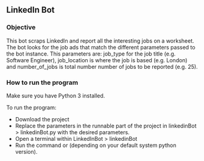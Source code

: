 ## LinkedIn Bot

### Objective

This bot scraps LinkedIn and report all the interesting jobs on a worksheet. The bot looks for the job ads that match the different parameters passed to the bot instance. This parameters are: job_type for the job title (e.g. Software Engineer), job_location is where the job is based (e.g. London) and number_of_jobs is total number number of jobs to be reported (e.g. 25).

### How to run the program

Make sure you have Python 3 installed.

To run the program:
- Download the project
- Replace the parameters in the runnable part of the project in linkedinBot > linkedinBot.py with the desired parameters.
- Open a terminal within LinkedInBot > linkedinBot
- Run the command  or  (depending on your default system python version).

